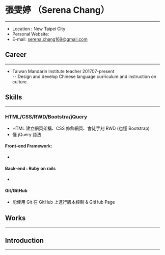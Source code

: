 # 張雯婷 （Serena Chang）
---
* Location : New Taipei City
* Personal Website:
* E-mail: serena.chang169@gmail.com

## Career
---
* Taiwan Mandarin Institute teacher 201707-present  
-- Design and develop Chinese language curriculum and instruction on culture.
## Skills
---
### HTML/CSS/RWD/Bootstra/jQuery
* HTML 建立網頁架構、CSS 修飾網頁、會徒手刻 RWD (也懂 Bootstrap)
* 懂 jQuery 語法 
#### Front-end Framework: 
* 
#### Back-end : Ruby on rails
* 
#### Git/GitHub
* 能使用 Git 在 GitHub 上進行版本控制
& GitHub Page


## Works
---

## Introduction
---
